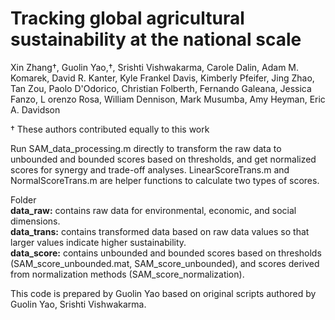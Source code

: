 # Tracking global agricultural sustainability at the national scale

Xin Zhang†, Guolin Yao,†, Srishti Vishwakarma, Carole Dalin, Adam M. Komarek, David R. Kanter, Kyle Frankel Davis, Kimberly Pfeifer, Jing Zhao, Tan Zou, Paolo D'Odorico,  Christian Folberth, Fernando Galeana, Jessica Fanzo, L orenzo Rosa, William Dennison, Mark Musumba, Amy Heyman, Eric A. Davidson

† These authors contributed equally to this work

Run SAM_data_processing.m directly to transform the raw data to unbounded and bounded scores based on thresholds, and get normalized scores for synergy and trade-off analyses.
LinearScoreTrans.m and NormalScoreTrans.m are helper functions to calculate two types of scores.

Folder \
**data_raw:** contains raw data for environmental, economic, and social dimensions. \
**data_trans:** contains transformed data based on raw data values so that larger values indicate higher sustainability. \
**data_score:** contains unbounded and bounded scores based on thresholds (SAM_score_unbounded.mat, SAM_score_unbounded), and scores derived from normalization methods (SAM_score_normalization).


This code is prepared by Guolin Yao based on original scripts authored by Guolin Yao, Srishti Vishwakarma.

